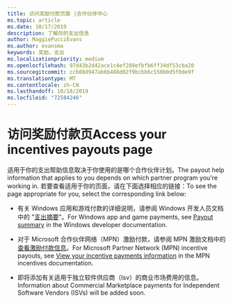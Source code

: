 ```yaml
---
title: 访问奖励付款页面 |合作伙伴中心
ms.topic: article
ms.date: 10/17/2019
description: 了解你的支出信息
author: MaggiePucciEvans
ms.author: evansma
keywords: 奖励，支出
ms.localizationpriority: medium
ms.openlocfilehash: 97d43b2d42ace1c4ef289efbfb6ff34df53cba20
ms.sourcegitcommit: ccb08d947ab6b488d02f9bcbb6c550b0d5f0de9f
ms.translationtype: MT
ms.contentlocale: zh-CN
ms.lasthandoff: 10/18/2019
ms.locfileid: "72584246"
---
```

# <a name="access-your-incentives-payouts-page"></a><span data-ttu-id="ef71f-104">访问奖励付款页</span><span class="sxs-lookup"><span data-stu-id="ef71f-104">Access your incentives payouts page</span></span>

<span data-ttu-id="ef71f-105">适用于你的支出帮助信息取决于你使用的是哪个合作伙伴计划。</span><span class="sxs-lookup"><span data-stu-id="ef71f-105">The payout help information that applies to you depends on which partner program you're working in.</span></span> <span data-ttu-id="ef71f-106">若要查看适用于你的页面，请在下面选择相应的链接：</span><span class="sxs-lookup"><span data-stu-id="ef71f-106">To see the page appropriate for you, select the corresponding link below:</span></span>

- <span data-ttu-id="ef71f-107">有关 Windows 应用和游戏付款的详细说明，请参阅 Windows 开发人员文档中的 "[支出摘要](https://docs.microsoft.com/en-us/windows/uwp/publish/payout-summary)"。</span><span class="sxs-lookup"><span data-stu-id="ef71f-107">For Windows app and game payments, see [Payout summary](https://docs.microsoft.com/en-us/windows/uwp/publish/payout-summary) in the Windows developer documentation.</span></span>

- <span data-ttu-id="ef71f-108">对于 Microsoft 合作伙伴网络（MPN）激励付款，请参阅 MPN 激励文档中的[查看激励付款信息](understand-incentive-payouts.md)。</span><span class="sxs-lookup"><span data-stu-id="ef71f-108">For Microsoft Partner Network (MPN) incentive payouts, see [View your incentive payments information](understand-incentive-payouts.md) in the MPN incentives documentation.</span></span>

- <span data-ttu-id="ef71f-109">即将添加有关适用于独立软件供应商（Isv）的商业市场费用的信息。</span><span class="sxs-lookup"><span data-stu-id="ef71f-109">Information about Commercial Marketplace payments for Independent Software Vendors (ISVs) will be added soon.</span></span>
